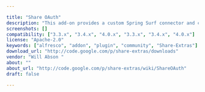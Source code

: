 ```yaml
---

title: "Share OAuth"
description: "This add-on provides a custom Spring Surf connector and client-side helper class, allowing easy OAuth-based access to external resources. It is a prerequisite for the Twitter, Yammer and LinkedIn dashlets provided by Share Extras. It could also be used by others who need to develop Share add-ons that require coordinating third-party authentication with OAuth. Owner Will Abson ‌ Versions Community 3.3.x Community 3.4.x Community 4.0.x Enterprise 3.3.x Enterprise 3.4.x Enterprise 4.0.x License Type Apache Project Page Google Code Archive - Long-term storage for Google Code Project Hosting. Download Page http://code.google.com/p/share-extras/downloads Tags Share-Extras Component Type Extension Points Installation JAR Products"
screenshots: []
compatibility: ["3.3.x", "3.4.x", "4.0.x", "3.3.x", "3.4.x", "4.0.x"]
license: "Apache-2.0"
keywords: ["alfresco", "addon", "plugin", "community", "Share-Extras"]
download_url: "http://code.google.com/p/share-extras/downloads"
vendor: "Will Abson ‌"
about: ""
about_url: "http://code.google.com/p/share-extras/wiki/ShareOAuth"
draft: false

---
```

